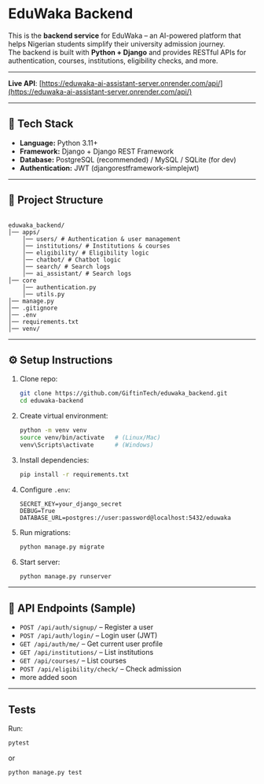 # EduWaka Backend

This is the **backend service** for EduWaka – an AI-powered platform that helps Nigerian students simplify their university admission journey.  
The backend is built with **Python + Django** and provides RESTful APIs for authentication, courses, institutions, eligibility checks, and more.

---

**Live API**: [https://eduwaka-ai-assistant-server.onrender.com/api/](https://eduwaka-ai-assistant-server.onrender.com/api/)

---

## 🚀 Tech Stack

- **Language:** Python 3.11+
- **Framework:** Django + Django REST Framework
- **Database:** PostgreSQL (recommended) / MySQL / SQLite (for dev)
- **Authentication:** JWT (djangorestframework-simplejwt)

---

## 📂 Project Structure

```

eduwaka_backend/
│── apps/
    │── users/ # Authentication & user management
    │── institutions/ # Institutions & courses
    │── eligibility/ # Eligibility logic
    │── chatbot/ # Chatbot logic
    │── search/ # Search logs
    │── ai_assistant/ # Search logs
│── core
    │── authentication.py
    │── utils.py
│── manage.py
│── .gitignore
│── .env
│── requirements.txt
│── venv/

```

---

## ⚙️ Setup Instructions

1. Clone repo:

   ```bash
   git clone https://github.com/GiftinTech/eduwaka_backend.git
   cd eduwaka-backend
   ```

2. Create virtual environment:

   ```bash
   python -m venv venv
   source venv/bin/activate   # (Linux/Mac)
   venv\Scripts\activate      # (Windows)
   ```

3. Install dependencies:

   ```bash
   pip install -r requirements.txt
   ```

4. Configure `.env`:

   ```env
   SECRET_KEY=your_django_secret
   DEBUG=True
   DATABASE_URL=postgres://user:password@localhost:5432/eduwaka
   ```

5. Run migrations:

   ```bash
   python manage.py migrate
   ```

6. Start server:

   ```bash
   python manage.py runserver
   ```

---

## 🔑 API Endpoints (Sample)

- `POST /api/auth/signup/` – Register a user
- `POST /api/auth/login/` – Login user (JWT)
- `GET /api/auth/me/` – Get current user profile
- `GET /api/institutions/` – List institutions
- `GET /api/courses/` – List courses
- `POST /api/eligibility/check/` – Check admission
- more added soon

---

## Tests

Run:

```bash
pytest
```

or

```bash
python manage.py test
```
